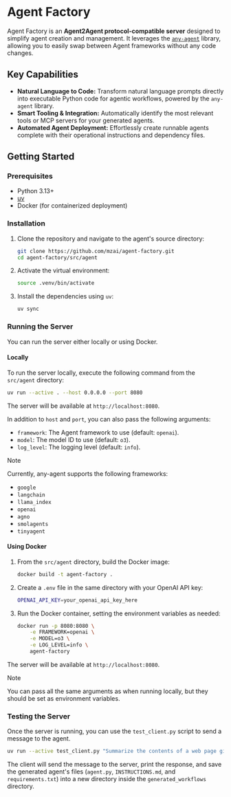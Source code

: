 # Agent Factory

Agent Factory is an **Agent2Agent protocol-compatible server** designed to simplify agent creation and management. It
leverages the [`any-agent`](https://github.com/mozilla-ai/any-agent) library, allowing you to easily swap between Agent
frameworks without any code changes.

## Key Capabilities

* **Natural Language to Code:** Transform natural language prompts directly into executable Python code for agentic
  workflows, powered by the `any-agent` library.
* **Smart Tooling & Integration:** Automatically identify the most relevant tools or MCP servers for your generated
  agents.
* **Automated Agent Deployment:** Effortlessly create runnable agents complete with their operational instructions and
  dependency files.

## Getting Started

### Prerequisites

- Python 3.13+
- [uv](https://github.com/astral-sh/uv)
- Docker (for containerized deployment)

### Installation

1. Clone the repository and navigate to the agent's source directory:
   ```bash
   git clone https://github.com/mzai/agent-factory.git
   cd agent-factory/src/agent
   ```

2. Activate the virtual environment:
   ```bash
   source .venv/bin/activate
   ```

3. Install the dependencies using `uv`:
   ```bash
   uv sync
   ```

### Running the Server

You can run the server either locally or using Docker.

#### Locally

To run the server locally, execute the following command from the `src/agent` directory:

```bash
uv run --active . --host 0.0.0.0 --port 8080
```

The server will be available at `http://localhost:8080`.

In addition to `host` and `port`, you can also pass the following arguments:

-   `framework`: The Agent framework to use (default: `openai`).
-   `model`: The model ID to use (default: `o3`).
-   `log_level`: The logging level (default: `info`).

> [!NOTE]
> Currently, any-agent supports the following frameworks:
> - `google`
> - `langchain`
> - `llama_index`
> - `openai`
> - `agno`
> - `smolagents`
> - `tinyagent`

#### Using Docker

1.  From the `src/agent` directory, build the Docker image:
    ```bash
    docker build -t agent-factory .
    ```
2. Create a `.env` file in the same directory with your OpenAI API key:
    ```bash
    OPENAI_API_KEY=your_openai_api_key_here
    ```

3.  Run the Docker container, setting the environment variables as needed:
    ```bash
    docker run -p 8080:8080 \
        -e FRAMEWORK=openai \
        -e MODEL=o3 \
        -e LOG_LEVEL=info \
        agent-factory
    ```

The server will be available at `http://localhost:8080`.

> [!NOTE]
> You can pass all the same arguments as when running locally, but they should be set as environment variables.

### Testing the Server

Once the server is running, you can use the `test_client.py` script to send a message to the agent.

```bash
uv run --active test_client.py "Summarize the contents of a web page given the URL."
```

The client will send the message to the server, print the response, and save the generated agent's files (`agent.py`,
`INSTRUCTIONS.md`, and `requirements.txt`) into a new directory inside the `generated_workflows` directory.

